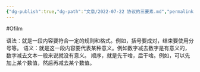 ```yaml
---
{"dg-publish":true,"dg-path":"文章/2022-07-22 协议的三要素.md","permalink":"/文章/2022-07-22 协议的三要素/","dgEnableSearch":"true"}
---
```


#Ofilm 

语法：就是一段内容要符合一定的规则和格式。例如，括号要成对，结束要使用分号等。
语义：就是这一段内容要代表某种意义。例如数字减去数字是有意义的，数字减去文本一般来说就没有意义。
顺序，就是先干啥，后干啥。例如，可以先加上某个数值，然后再减去某个数值。